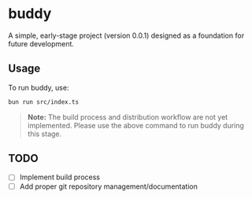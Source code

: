 # buddy

A simple, early-stage project (version 0.0.1) designed as a foundation for future development.

## Usage

To run buddy, use:

```bash
bun run src/index.ts
```

> **Note:** The build process and distribution workflow are not yet implemented. Please use the above command to run buddy during this stage.

## TODO

- [ ] Implement build process
- [ ] Add proper git repository management/documentation
